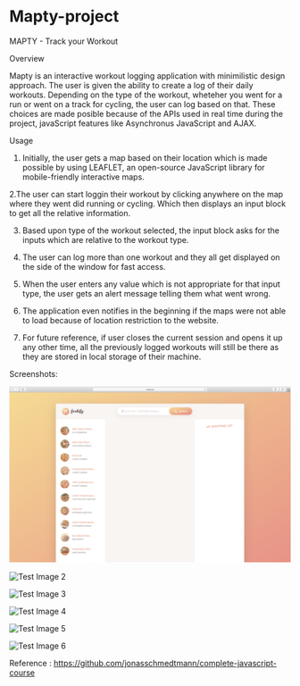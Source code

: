 # Mapty-project
MAPTY - Track your Workout
 
 Overview
 
Mapty is an interactive workout logging application with minimilistic design approach. 
The user is given the ability to create a log of their daily workouts. 
Depending on the type of the workout, wheteher you went for a run or went on a track for cycling, the user can log based on that. 
These choices are made posible because of the APIs used in real time during the project, javaScript features like Asynchronus JavaScript and AJAX.
 
 Usage
 1. Initially, the user gets a map based on their location which is made possible by using LEAFLET, an open-source JavaScript library for mobile-friendly interactive maps.

 2.The user can start loggin their workout by clicking anywhere on the map where they went did running or cycling. Which then displays an input block to get all the relative information.
 
 3. Based upon type of the workout selected, the input block asks for the inputs which are relative to the workout type.
 
 4. The user can log more than one workout and they all get displayed on the side of the window for fast access.
 
 5. When the user enters any value which is not appropriate for that input type, the user gets an alert message telling them what went wrong.
 
 6. The application even notifies in the beginning if the maps were not able to load because of location restriction to the website.
 
 7. For future reference, if user closes the current session and opens it up any other time, all the previously logged workouts will still be there as they are stored in local storage of their machine.
 
 Screenshots:
 
 ![Test Image 1](https://github.com/Maninderjeet31/Forkify/blob/master/pics/First.png)
 
 ![Test Image 2](https://github.com/Maninderjeet31/Forkify/blob/master/pics/Detail.png)
  
 ![Test Image 3](https://github.com/Maninderjeet31/Forkify/blob/master/pics/Serv.png)
   
 ![Test Image 4](https://github.com/Maninderjeet31/Forkify/blob/master/pics/Fav.png)
    
 ![Test Image 5](https://github.com/Maninderjeet31/Forkify/blob/master/pics/Add.png)
     
 ![Test Image 6](https://github.com/Maninderjeet31/Forkify/blob/master/pics/AddChange.png)
 
 
 
 
 Reference : https://github.com/jonasschmedtmann/complete-javascript-course
